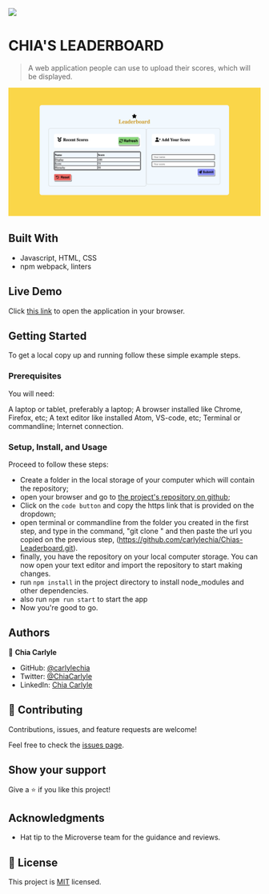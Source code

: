 ![](https://img.shields.io/badge/Microverse-blueviolet)

# CHIA'S LEADERBOARD

> A web application people can use to upload their scores, which will be displayed.

![Leaderboard](src/assets/Leaderboard.png)
## Built With

- Javascript, HTML, CSS
- npm webpack, linters

## Live Demo

Click [this link](https://carlylechia.github.io/Chias-Leaderboard/) to open the application in your browser.

## Getting Started

To get a local copy up and running follow these simple example steps.

### Prerequisites

You will need:

A laptop or tablet, preferably a laptop;
A browser installed like Chrome, Firefox, etc;
A text editor like installed Atom, VS-code, etc;
Terminal or commandline;
Internet connection.

### Setup, Install, and Usage

Proceed to follow these steps:

- Create a folder in the local storage of your computer which will contain the repository;
- open your browser and go to [the project's repository on github](https://github.com/carlylechia/Chias-Leaderboard);
- Click on the `code button` and copy the https link that is provided on the dropdown;
- open terminal or commandline from the folder you created in the first step, and type in the command, "git clone " and then paste the url you copied on the previous step, (https://github.com/carlylechia/Chias-Leaderboard.git).
- finally, you have the repository on your local computer storage. You can now open your text editor and import the repository to start making changes.
- run `npm install` in the project directory to install node_modules and other dependencies.
- also run `npm run start` to start the app
- Now you're good to go.

## Authors

👤 **Chia Carlyle**

- GitHub: [@carlylechia](https://github.com/carlylechia)
- Twitter: [@ChiaCarlyle](https://twitter.com/chiacarlyle)
- LinkedIn: [Chia Carlyle](https://linkedin.com/in/chia-carlyle)

## 🤝 Contributing

Contributions, issues, and feature requests are welcome!

Feel free to check the [issues page](https://github.com/carlylechia/Chias-Leaderboard/issues).

## Show your support

Give a ⭐️ if you like this project!

## Acknowledgments

- Hat tip to the Microverse team for the guidance and reviews.

## 📝 License

This project is [MIT](./MIT.md) licensed.
